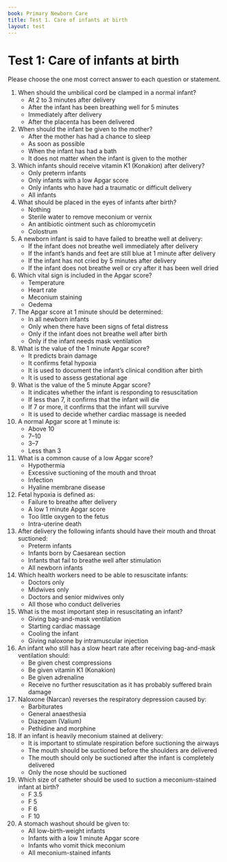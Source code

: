 ```yaml
---
book: Primary Newborn Care
title: Test 1. Care of infants at birth
layout: test
---
```


# Test 1: Care of infants at birth

Please choose the one most correct answer to each question or statement.

1.	When should the umbilical cord be clamped in a normal infant?
	+	At 2 to 3 minutes after delivery
	-	After the infant has been breathing well for 5 minutes
	-	Immediately after delivery
	-	After the placenta has been delivered
2.	When should the infant be given to the mother?
	-	After the mother has had a chance to sleep
	+	As soon as possible
	-	When the infant has had a bath
	-	It does not matter when the infant is given to the mother
3.	Which infants should receive vitamin K1 (Konakion) after delivery?
	-	Only preterm infants
	-	Only infants with a low Apgar score
	-	Only infants who have had a traumatic or difficult delivery
	+	All infants
4.	What should be placed in the eyes of infants after birth?
	-	Nothing
	-	Sterile water to remove meconium or vernix
	+	An antibiotic ointment such as chloromycetin
	-	Colostrum
5.	A newborn infant is said to have failed to breathe well at delivery:
	-	If the infant does not breathe well immediately after delivery
	-	If the infant’s hands and feet are still blue at 1 minute after delivery
	-	If the infant has not cried by 5 minutes after delivery
	+	If the infant does not breathe well or cry after it has been well dried
6.	Which vital sign is included in the Apgar score?
	-	Temperature
	+	Heart rate
	-	Meconium staining
	-	Oedema 
7.	The Apgar score at 1 minute should be determined: 
	+	In all newborn infants
	-	Only when there have been signs of fetal distress
	-	Only if the infant does not breathe well after birth
	-	Only if the infant needs mask ventilation
8.	What is the value of the 1 minute Apgar score?
	-	It predicts brain damage
	-	It confirms fetal hypoxia
	+	It is used to document the infant’s clinical condition after birth
	-	It is used to assess gestational age
9.	What is the value of the 5 minute Apgar score?
	+	It indicates whether the infant is responding to resuscitation
	-	If less than 7, it confirms that the infant will die
	-	If 7 or more, it confirms that the infant will survive
	-	It is used to decide whether cardiac massage is needed
10.	A normal Apgar score at 1 minute is:
	-	Above 10
	+	7–10
	-	3–7
	-	Less than 3
11.	What is a common cause of a low Apgar score?
	-	Hypothermia
	+	Excessive suctioning of the mouth and throat
	-	Infection
	-	Hyaline membrane disease
12.	Fetal hypoxia is defined as:
	-	Failure to breathe after delivery
	-	A low 1 minute Apgar score
	+	Too little oxygen to the fetus
	-	Intra-uterine death
13.	After delivery the following infants should have their mouth and throat suctioned:
	-	Preterm infants
	-	Infants born by Caesarean section
	+	Infants that fail to breathe well after stimulation
	-	All newborn infants
14.	Which health workers need to be able to resuscitate infants:
	-	Doctors only
	-	Midwives only
	-	Doctors and senior midwives only
	+	All those who conduct deliveries
15.	What is the most important step in resuscitating an infant?
	+	Giving bag-and-mask ventilation
	-	Starting cardiac massage
	-	Cooling the infant
	-	Giving naloxone by intramuscular injection
16.	An infant who still has a slow heart rate after receiving bag-and-mask ventilation should: 
	+	Be given chest compressions
	-	Be given vitamin K1 (Konakion)
	-	Be given adrenaline
	-	Receive no further resuscitation as it has probably suffered brain damage
17.	Naloxone (Narcan) reverses the respiratory depression caused by:
	-	Barbiturates
	-	General anaesthesia
	-	Diazepam (Valium)
	+	Pethidine and morphine
18.	If an infant is heavily meconium stained at delivery:
	-	It is important to stimulate respiration before suctioning the airways
	+	The mouth should be suctioned before the shoulders are delivered
	-	The mouth should only be suctioned after the infant is completely delivered
	-	Only the nose should be suctioned
19.	Which size of catheter should be used to suction a meconium-stained infant at birth?
	-	F 3.5
	-	F 5
	-	F 6
	+	F 10
20.	A stomach washout should be given to:
	-	All low-birth-weight infants
	-	Infants with a low 1 minute Apgar score
	+	Infants who vomit thick meconium
	-	All meconium-stained infants